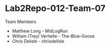 # Lab2Repo-012-Team-07

Team Members
- Matthew Long - MidLogRun
- William (Trey) Verhelle - The-Blue-Goose
- Chris Delisle - chrisdelisle
